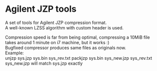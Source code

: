 # Agilent JZP tools

A set of tools for Agilent JZP compression format.  
A well-known LZSS algorithm with custom header is used.  

Compression speed is far from being optimal, compressing a 10MiB file takes around 1 minute on i7 machine, but it works :)  
Bugfixed compressor produces same files as originals now.  
Example:  
	unjzp sys.jzp sys.bin sys_rev.txt
	packjzp sys.bin sys_new.jzp sys_rev.txt
sys_new.jzp will match sys.jzp exactly

